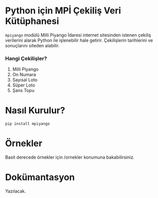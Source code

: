 # Python için MPİ Çekiliş Veri Kütüphanesi
`mpiyango` modülü Milli Piyango İdaresi internet sitesinden istenen çekiliş verilerini alarak Python ile işlenebilir hale getirir. Çekilişlerin tarihlerini ve sonuçlarını siteden alabilir.

### Hangi Çekilişler?
1. Milli Piyango
2. On Numara
3. Sayısal Loto
4. Süper Loto
5. Şans Topu

# Nasıl Kurulur?
    pip install mpiyango

# Örnekler
Basit derecede örnekler için /ornekler konumuna bakabilirsiniz.

# Dokümantasyon
Yazılacak.

